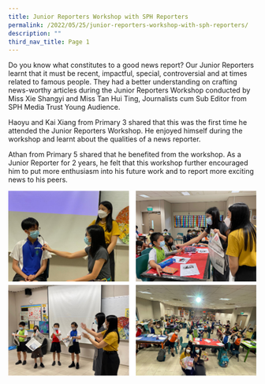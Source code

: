```yaml
---
title: Junior Reporters Workshop with SPH Reporters
permalink: /2022/05/25/junior-reporters-workshop-with-sph-reporters/
description: ""
third_nav_title: Page 1
---
```

<p>Do you know what constitutes to a good news report? Our Junior Reporters learnt that it must be recent, impactful, special, controversial and at times related to famous people. They had a better understanding on crafting news-worthy articles during the Junior Reporters Workshop conducted by Miss Xie Shangyi and Miss Tan Hui Ting, Journalists cum Sub Editor from SPH Media Trust Young Audience.</p>
<p>Haoyu and Kai Xiang from Primary 3 shared that this was the first time he attended the Junior Reporters Workshop. He enjoyed himself during the workshop and learnt about the qualities of a news reporter.</p>
<p>Athan from Primary 5 shared that he benefited from the workshop. As a Junior Reporter for 2 years, he felt that this workshop further encouraged him to put more enthusiasm into his future work and to report more exciting news to his peers.</p>
<img src="/images/latest.png">